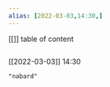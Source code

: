```yaml
---
alias: [2022-03-03,14:30,]
---
```

[[]]
table of content
```toc
```

[[2022-03-03]] 14:30

```query
"nabard"
```
